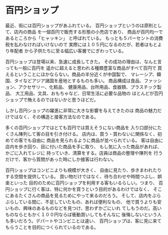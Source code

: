 # 百円ショップ

最近、街には百円ショップがあふれている。
百円ショップというのは原則として、店内の商品
を一個百円で販売する形態の小売店であり、
商品が百円均一であるところから「ヒャッキン」
と呼ばれている。
もっとも５パーセントの消費税を払わなければいけないので
実際には１０５円になるのだが、若者はもとより年配者
から子供たちに至る幅広い客層でにぎわっている。

百円ショップは登場以来、急速に成長してきた。
その成功の理由は、なんと言っても一般に百円を
遥かに超えると思われる種類豊富な商品がすべて百円で
買えるということにほかならない。商品の半分近くが中国製で、
マレーシア、韓国、タイなどアジア諸国を産地とするものも多い。
商品構成は食品、ファッション、アクセサリー、化粧品、
健康用品、台所用品、食器類、プラスチック製品、
大工用品、文具、おもちゃなど、日常生活に必要な品物の
ほとんどが百円ショップで賄えるのではないかと思うほどだ。

しかし百円ショップの躍進に非常に大きな影響を与えてきたのは
商品の魅力だけではなく、その構造と接客方法なのである。

多くの百円ショップではとても百円では買えそうにない商品を
入り口部分にたくさん陳列して客の目を引き付ける。
店内は、買う・買わないに関係なく、初めての客でも自由に
商品を見られるように商品が並べられている。
客は自由に店内を歩き回り、目に付いた商品を手に取り、
もし気に入った商品があれば、かごに入れてレジに
持っていき、清算をする。店員は商品の整理や陳列を
行うだけで、客から質問があった時にしか接客は行わない。

百円ショップはコンビニよりも規模が大きく、
自由に見たり、歩きまわれたりする空間を提供している。
買い物だけではなく、待ち合わせや時間つぶし、娯楽といった
目的のために百円ショップを利用する客もいるらしい。つまり、
百円ショップに行く客は、特に何かを買うという目的があるわけではなく、
そこにあるたくさんの商品を見るためにやって来るのだろう。
そして、店内をぶらぶらしている間に、不足していたもの、あれば便利なもの、
他で買うよりも安いもの、興味のあるものなどを見つけ、思わずかごにいれ
てしもうのだ。高いものならともかく１００円ならば衝動買いしてもそんなに
後悔しないという人も多いだろう。デパートやコンビニとは違い、
百円ショップは、客に見に来てもらうことを目的につくられているのである。